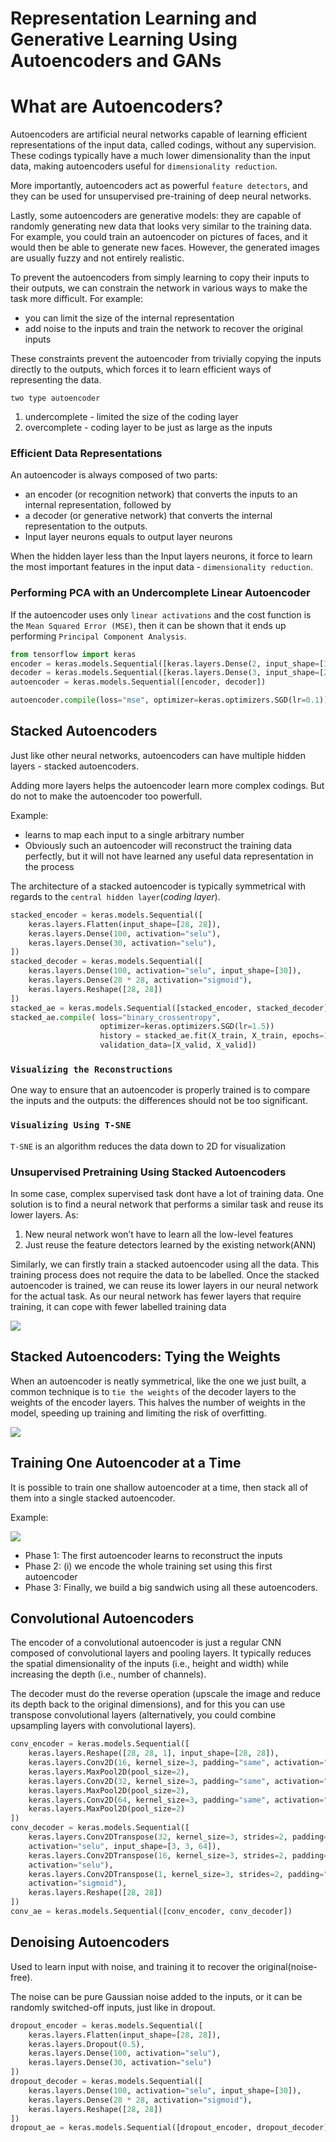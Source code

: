 # Representation Learning and Generative Learning Using Autoencoders and GANs
# What are Autoencoders?
Autoencoders are artificial neural networks capable of learning efficient representations of the input data, called codings, without any supervision. These codings typically have a much lower dimensionality than the input data, making autoencoders useful for `dimensionality reduction`.

More importantly, autoencoders act as powerful `feature detectors`, and they can be used for unsupervised pre-training
of deep neural networks.

Lastly, some autoencoders are generative models: they are capable of randomly generating new data that looks very
similar to the training data. For example, you could train an autoencoder on pictures of faces, and it would then be able to generate new faces. However, the generated images are usually fuzzy and not entirely realistic.

To prevent the autoencoders from simply learning to copy their inputs to their outputs, we can constrain the network in various ways to make the task more difficult. For example:
* you can limit the size of the internal representation
* add noise to the inputs and train the network to recover the original inputs

These constraints prevent the autoencoder from trivially copying the inputs directly to the outputs, which forces it to learn efficient ways of representing the data.

`two type autoencoder`
1. undercomplete - limited the size of the coding layer
2. overcomplete - coding layer to be just as large as the inputs

### Efficient Data Representations
An autoencoder is always composed of two parts:
* an encoder (or recognition network) that converts the inputs to an internal representation, followed by
* a decoder (or generative network) that converts the internal representation to the outputs.
* Input layer neurons equals to output layer neurons

When the hidden layer less than the Input layers neurons, it force to learn the most important features in the input data - `dimensionality reduction`.


### Performing PCA with an Undercomplete Linear Autoencoder
If the autoencoder uses only `linear activations` and the cost function is the `Mean Squared Error (MSE)`, then it can be shown that it ends up performing `Principal Component Analysis`.

```Python
from tensorflow import keras
encoder = keras.models.Sequential([keras.layers.Dense(2, input_shape=[3])])
decoder = keras.models.Sequential([keras.layers.Dense(3, input_shape=[2])])
autoencoder = keras.models.Sequential([encoder, decoder])

autoencoder.compile(loss="mse", optimizer=keras.optimizers.SGD(lr=0.1))
```

## Stacked Autoencoders
Just like other neural networks, autoencoders can have multiple hidden layers - stacked autoencoders.

Adding more layers helps the autoencoder learn more complex codings. But do not to make the autoencoder too powerfull. 

Example:
* learns to map each input to a single arbitrary number
* Obviously such an autoencoder will reconstruct the training data perfectly, but it will not have learned any useful data representation in the process

The architecture of a stacked autoencoder is typically symmetrical with regards to the `central hidden layer`(*coding layer*).

```Python
stacked_encoder = keras.models.Sequential([
    keras.layers.Flatten(input_shape=[28, 28]),
    keras.layers.Dense(100, activation="selu"),
    keras.layers.Dense(30, activation="selu"),
])
stacked_decoder = keras.models.Sequential([
    keras.layers.Dense(100, activation="selu", input_shape=[30]),
    keras.layers.Dense(28 * 28, activation="sigmoid"),
    keras.layers.Reshape([28, 28])
])
stacked_ae = keras.models.Sequential([stacked_encoder, stacked_decoder])
stacked_ae.compile( loss="binary_crossentropy",
                    optimizer=keras.optimizers.SGD(lr=1.5))
                    history = stacked_ae.fit(X_train, X_train, epochs=10,
                    validation_data=[X_valid, X_valid])
```
### `Visualizing the Reconstructions`
One way to ensure that an autoencoder is properly trained is to compare the inputs and the outputs: the differences should not be too significant.

### `Visualizing Using T-SNE`
`T-SNE` is an  algorithm reduces the data down to 2D for visualization

### Unsupervised Pretraining Using Stacked Autoencoders
In some case, complex supervised task dont have a lot of training data. One solution is to find a neural network that performs a similar task and reuse its lower layers. As:
1. New neural network won’t have to learn all the low-level features
2. Just reuse the feature detectors learned by the existing network(ANN)

Similarly, we can firstly train a stacked autoencoder using all the data. This training process does not require the data to be labelled. Once the stacked autoencoder is trained, we can reuse its lower layers in our neural network for the actual task. As our neural network has fewer layers that require training, it can cope with fewer labelled training data

![](Assets/PretrainingStackANN.jpg)

## Stacked Autoencoders: Tying the Weights
When an autoencoder is neatly symmetrical, like the one we just built, a common technique is to `tie the weights` of the decoder layers to the weights of the encoder layers. This halves the number of weights in the model, speeding up training and limiting the risk of overfitting.

![](Assets/TyingWeights.jpg)

## Training One Autoencoder at a Time
It is possible to train one shallow autoencoder at a time, then stack all of them into a single stacked autoencoder.

Example:

![](Assets/OneANNaTime.jpg)

* Phase 1: The first autoencoder learns to reconstruct the inputs
* Phase 2: (i) we encode the whole training set using this first autoencoder
* Phase 3: Finally, we build a big sandwich using all these autoencoders.

## Convolutional Autoencoders
The encoder of a convolutional autoencoder is just a regular CNN composed of convolutional layers and pooling layers. It typically reduces the spatial dimensionality of the inputs (i.e., height and width) while increasing the depth (i.e., number of channels).

The decoder must do the reverse operation (upscale the image and reduce its depth back to the original dimensions), and for this you can use transpose convolutional layers (alternatively, you could combine upsampling layers with convolutional layers).

```Python
conv_encoder = keras.models.Sequential([
    keras.layers.Reshape([28, 28, 1], input_shape=[28, 28]),
    keras.layers.Conv2D(16, kernel_size=3, padding="same", activation="selu"),
    keras.layers.MaxPool2D(pool_size=2),
    keras.layers.Conv2D(32, kernel_size=3, padding="same", activation="selu"),
    keras.layers.MaxPool2D(pool_size=2),
    keras.layers.Conv2D(64, kernel_size=3, padding="same", activation="selu"),
    keras.layers.MaxPool2D(pool_size=2)
])
conv_decoder = keras.models.Sequential([
    keras.layers.Conv2DTranspose(32, kernel_size=3, strides=2, padding="valid",
    activation="selu", input_shape=[3, 3, 64]),
    keras.layers.Conv2DTranspose(16, kernel_size=3, strides=2, padding="same",
    activation="selu"),
    keras.layers.Conv2DTranspose(1, kernel_size=3, strides=2, padding="same",
    activation="sigmoid"),
    keras.layers.Reshape([28, 28])
])
conv_ae = keras.models.Sequential([conv_encoder, conv_decoder])
```

## Denoising Autoencoders
Used to learn input with noise, and training it to recover the original(noise-free). 

The noise can be pure Gaussian noise added to the inputs, or it can be randomly switched-off inputs, just like in dropout.

```Python
dropout_encoder = keras.models.Sequential([
    keras.layers.Flatten(input_shape=[28, 28]),
    keras.layers.Dropout(0.5),
    keras.layers.Dense(100, activation="selu"),
    keras.layers.Dense(30, activation="selu")
])
dropout_decoder = keras.models.Sequential([
    keras.layers.Dense(100, activation="selu", input_shape=[30]),
    keras.layers.Dense(28 * 28, activation="sigmoid"),
    keras.layers.Reshape([28, 28])
])
dropout_ae = keras.models.Sequential([dropout_encoder, dropout_decoder])
```

